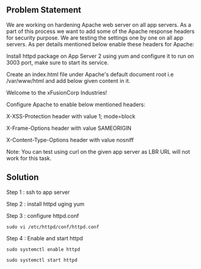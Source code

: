 ## Problem Statement

We are working on hardening Apache web server on all app servers. As a part of this process we want to add some of the Apache response headers for security purpose. We are testing the settings one by one on all app servers. As per details mentioned below enable these headers for Apache:



Install httpd package on App Server 2 using yum and configure it to run on 3003 port, make sure to start its service.

Create an index.html file under Apache's default document root i.e /var/www/html and add below given content in it.

Welcome to the xFusionCorp Industries!

Configure Apache to enable below mentioned headers:

X-XSS-Protection header with value 1; mode=block

X-Frame-Options header with value SAMEORIGIN

X-Content-Type-Options header with value nosniff

Note: You can test using curl on the given app server as LBR URL will not work for this task.


## Solution

Step 1 : ssh to app server

Step 2 : install httpd uging yum

Step 3 : configure httpd.conf

`sudo vi /etc/httpd/conf/httpd.conf`

Step 4 : Enable and start httpd

`sudo systemctl enable httpd`

`sudo systemctl start httpd`
